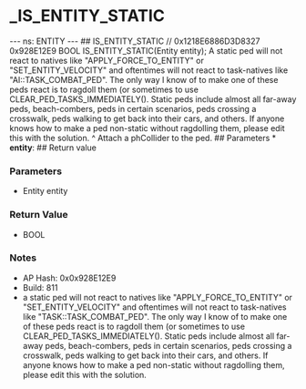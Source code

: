 # _IS_ENTITY_STATIC

--- ns: ENTITY --- ## IS_ENTITY_STATIC  // 0x1218E6886D3D8327 0x928E12E9 BOOL IS_ENTITY_STATIC(Entity entity);  A static ped will not react to natives like "APPLY_FORCE_TO_ENTITY" or "SET_ENTITY_VELOCITY" and oftentimes will not react to task-natives like "AI::TASK_COMBAT_PED". The only way I know of to make one of these peds react is to ragdoll them (or sometimes to use CLEAR_PED_TASKS_IMMEDIATELY(). Static peds include almost all far-away peds, beach-combers, peds in certain scenarios, peds crossing a crosswalk, peds walking to get back into their cars, and others. If anyone knows how to make a ped non-static without ragdolling them, please edit this with the solution. ^ Attach a phCollider to the ped.  ## Parameters * **entity**:  ## Return value

### Parameters
* Entity entity

### Return Value
* BOOL

### Notes
* AP Hash: 0x0x928E12E9
* Build: 811
* a static ped will not react to natives like "APPLY_FORCE_TO_ENTITY" or "SET_ENTITY_VELOCITY" and oftentimes will not react to task-natives like "TASK::TASK_COMBAT_PED". The only way I know of to make one of these peds react is to ragdoll them (or sometimes to use CLEAR_PED_TASKS_IMMEDIATELY(). Static peds include almost all far-away peds, beach-combers, peds in certain scenarios, peds crossing a crosswalk, peds walking to get back into their cars, and others. If anyone knows how to make a ped non-static without ragdolling them, please edit this with the solution.

